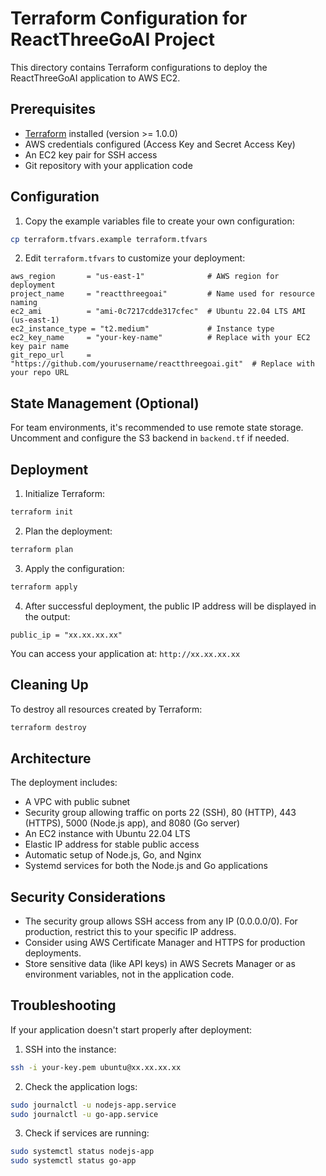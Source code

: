 # Terraform Configuration for ReactThreeGoAI Project

This directory contains Terraform configurations to deploy the ReactThreeGoAI application to AWS EC2.

## Prerequisites

- [Terraform](https://www.terraform.io/downloads.html) installed (version >= 1.0.0)
- AWS credentials configured (Access Key and Secret Access Key)
- An EC2 key pair for SSH access
- Git repository with your application code

## Configuration

1. Copy the example variables file to create your own configuration:

```bash
cp terraform.tfvars.example terraform.tfvars
```

2. Edit `terraform.tfvars` to customize your deployment:

```
aws_region       = "us-east-1"              # AWS region for deployment
project_name     = "reactthreegoai"         # Name used for resource naming
ec2_ami          = "ami-0c7217cdde317cfec"  # Ubuntu 22.04 LTS AMI (us-east-1)
ec2_instance_type = "t2.medium"             # Instance type
ec2_key_name     = "your-key-name"          # Replace with your EC2 key pair name
git_repo_url     = "https://github.com/yourusername/reactthreegoai.git"  # Replace with your repo URL
```

## State Management (Optional)

For team environments, it's recommended to use remote state storage. Uncomment and configure the S3 backend in `backend.tf` if needed.

## Deployment

1. Initialize Terraform:

```bash
terraform init
```

2. Plan the deployment:

```bash
terraform plan
```

3. Apply the configuration:

```bash
terraform apply
```

4. After successful deployment, the public IP address will be displayed in the output:

```
public_ip = "xx.xx.xx.xx"
```

You can access your application at: `http://xx.xx.xx.xx`

## Cleaning Up

To destroy all resources created by Terraform:

```bash
terraform destroy
```

## Architecture

The deployment includes:

- A VPC with public subnet
- Security group allowing traffic on ports 22 (SSH), 80 (HTTP), 443 (HTTPS), 5000 (Node.js app), and 8080 (Go server)
- An EC2 instance with Ubuntu 22.04 LTS
- Elastic IP address for stable public access
- Automatic setup of Node.js, Go, and Nginx
- Systemd services for both the Node.js and Go applications

## Security Considerations

- The security group allows SSH access from any IP (0.0.0.0/0). For production, restrict this to your specific IP address.
- Consider using AWS Certificate Manager and HTTPS for production deployments.
- Store sensitive data (like API keys) in AWS Secrets Manager or as environment variables, not in the application code.

## Troubleshooting

If your application doesn't start properly after deployment:

1. SSH into the instance:
```bash
ssh -i your-key.pem ubuntu@xx.xx.xx.xx
```

2. Check the application logs:
```bash
sudo journalctl -u nodejs-app.service
sudo journalctl -u go-app.service
```

3. Check if services are running:
```bash
sudo systemctl status nodejs-app
sudo systemctl status go-app
```